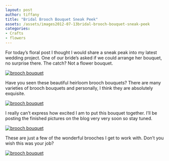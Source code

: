 ```yaml
---
layout: post
author: tiffany
title: "Bridal Brooch Bouquet Sneak Peek"
assets: /assets/images2012-07-13bridal-brooch-bouquet-sneak-peek
categories: 
- Crafts
- flowers
---
```


For today’s floral post I thought I would share a sneak peak into my latest wedding project. One of our bride’s asked if we could arrange her bouquet, no surprise there. The catch? Not a flower bouquet.

[![brooch bouquet](jekyll_uploads/2012/07/broochbouquet-2-575x382.jpg "broochbouquet (2)")](http://www.sweetpeonies.com/2012/07/bridal-brooch-bouquet-sneak-peek/broochbouquet-2/)

Have you seen these beautiful heirloom brooch bouquets? There are many varieties of brooch bouquets and personally, I think they are absolutely exquisite.

[![brooch bouquet](jekyll_uploads/2012/07/broochbouquet-1-575x382.jpg "broochbouquet (1)")](http://www.sweetpeonies.com/2012/07/bridal-brooch-bouquet-sneak-peek/broochbouquet-1/)

I really can’t express how excited I am to put this bouquet together. I’ll be posting the finished pictures on the blog very very soon so stay tuned.

[![brooch bouquet](jekyll_uploads/2012/07/broochbouquet-3-575x382.jpg "broochbouquet (3)")](http://www.sweetpeonies.com/2012/07/bridal-brooch-bouquet-sneak-peek/broochbouquet-3/)

These are just a few of the wonderful brooches I get to work with. Don’t you wish this was your job?

[![brooch bouquet](jekyll_uploads/2012/07/broochbouquet-6-575x382.jpg "broochbouquet (6)")](http://www.sweetpeonies.com/2012/07/bridal-brooch-bouquet-sneak-peek/broochbouquet-6/)